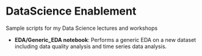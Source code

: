 # DataScience Enablement
Sample scripts for my Data Science lectures and workshops

- **EDA/Generic_EDA notebook**: Performs a generic EDA on a new dataset including data quality analysis and time series data analysis.


